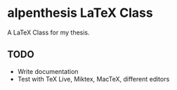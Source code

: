 alpenthesis LaTeX Class
=======================

A LaTeX Class for my thesis.

TODO
----

- Write documentation
- Test with TeX Live, Miktex, MacTeX, different editors
